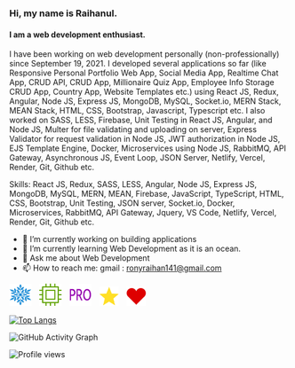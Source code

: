 ### Hi, my name is Raihanul.
#### I am a web development enthusiast.
I have been working on web development personally (non-professionally) since September 19, 2021. I developed several applications so far (like Responsive Personal Portfolio Web App, Social Media App, Realtime Chat App, CRUD API, CRUD App, Millionaire Quiz App, Employee Info Storage CRUD App, Country App, Website Templates etc.) using React JS, Redux, Angular, Node JS, Express JS, MongoDB, MySQL, Socket.io, MERN Stack, MEAN Stack, HTML, CSS, Bootstrap, Javascript, Typescript etc. I also worked on SASS, LESS, Firebase, Unit Testing in React JS, Angular, and Node JS, Multer for file validating and uploading on server, Express Validator for request validation in Node JS, JWT authorization in Node JS, EJS Template Engine, Docker, Microservices using Node JS, RabbitMQ, API Gateway, Asynchronous JS, Event Loop, JSON Server, Netlify, Vercel, Render, Git, Github etc.


Skills: React JS, Redux, SASS, LESS, Angular, Node JS, Express JS, MongoDB, MySQL, MERN, MEAN, Firebase, JavaScript, TypeScript, HTML, CSS, Bootstrap, Unit Testing, JSON server, Socket.io, Docker, Microservices, RabbitMQ, API Gateway, Jquery, VS Code, Netlify, Vercel, Render, Git, Github etc.

- 🔭 I’m currently working on building applications 
- 🌱 I’m currently learning Web Development as it is an ocean. 
- 💬 Ask me about Web Development 
- 📫 How to reach me: gmail : ronyraihan141@gmail.com 

<a href='https://archiveprogram.github.com/'><img src='https://raw.githubusercontent.com/acervenky/animated-github-badges/master/assets/acbadge.gif' width='40' height='40'></a> <a href='https://docs.github.com/en/developers'><img src='https://raw.githubusercontent.com/acervenky/animated-github-badges/master/assets/devbadge.gif' width='40' height='40'></a> <a href='https://github.com/pricing'><img src='https://raw.githubusercontent.com/acervenky/animated-github-badges/master/assets/pro.gif' width='40' height='40'></a> <a href='https://stars.github.com/'><img src='https://raw.githubusercontent.com/acervenky/animated-github-badges/master/assets/starbadge.gif' width='35' height='35'></a> <a href='https://docs.github.com/en/github/supporting-the-open-source-community-with-github-sponsors'><img src='https://raw.githubusercontent.com/acervenky/animated-github-badges/master/assets/sponsorbadge.gif' width='35' height='35'></a> 

[![Top Langs](https://github-readme-stats.vercel.app/api/top-langs/?username=RRaihan123)](https://github.com/anuraghazra/github-readme-stats)

![GitHub Activity Graph](https://activity-graph.herokuapp.com/graph?username=RRaihan123)  

![Profile views](https://gpvc.arturio.dev/RRaihan123)  
